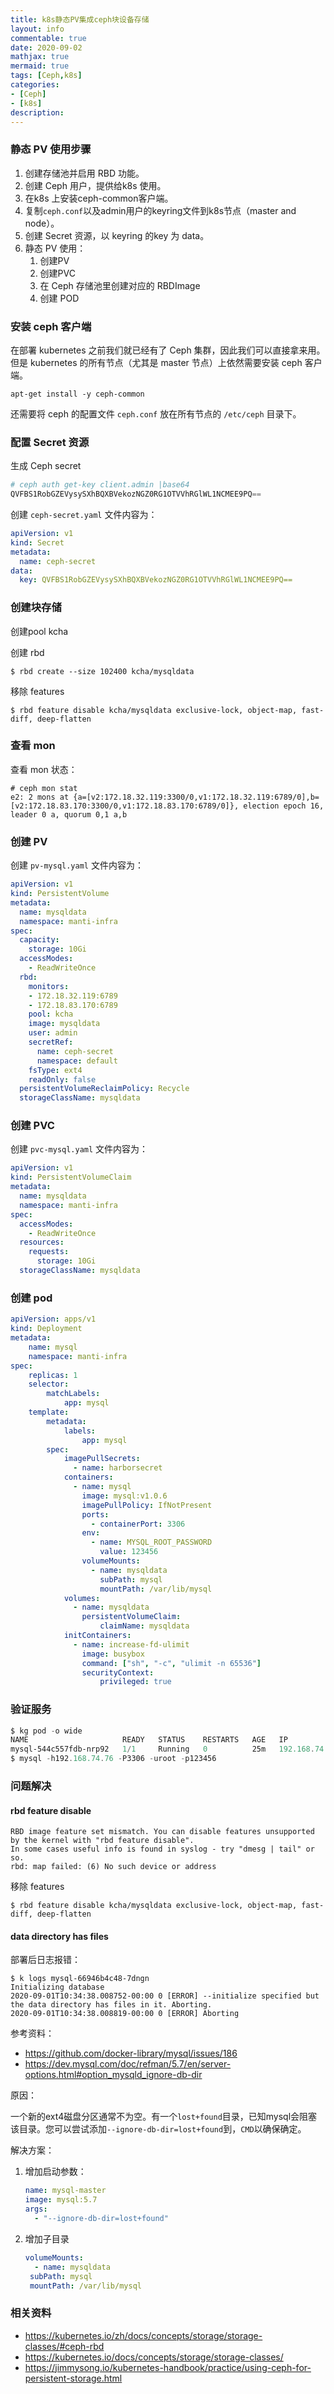 ```yaml
---
title: k8s静态PV集成ceph块设备存储
layout: info
commentable: true
date: 2020-09-02
mathjax: true
mermaid: true
tags: [Ceph,k8s]
categories: 
- [Ceph]
- [k8s]
description: 
---
```


### 静态 PV 使用步骤

1. 创建存储池并启用 RBD 功能。
2. 创建 Ceph 用户，提供给k8s 使用。
3. 在k8s 上安装ceph-common客户端。
4. 复制`ceph.conf`以及admin用户的keyring文件到k8s节点（master and node）。
5. 创建 Secret 资源，以 keyring 的key 为 data。
6. 静态 PV 使用：
   1. 创建PV
   2. 创建PVC
   3. 在 Ceph 存储池里创建对应的 RBDImage
   4. 创建 POD

<!--more-->

### 安装 ceph 客户端

在部署 kubernetes 之前我们就已经有了 Ceph 集群，因此我们可以直接拿来用。但是 kubernetes 的所有节点（尤其是 master 节点）上依然需要安装 ceph 客户端。

```
apt-get install -y ceph-common
```

还需要将 ceph 的配置文件 `ceph.conf` 放在所有节点的 `/etc/ceph` 目录下。

### 配置 Secret 资源

生成 Ceph secret

```powershell
# ceph auth get-key client.admin |base64
QVFBS1RobGZEVysySXhBQXBVekozNGZ0RG1OTVVhRGlWL1NCMEE9PQ==
```

创建 `ceph-secret.yaml` 文件内容为：

```yml
apiVersion: v1
kind: Secret
metadata:
  name: ceph-secret
data:
  key: QVFBS1RobGZEVysySXhBQXBVekozNGZ0RG1OTVVhRGlWL1NCMEE9PQ==
```

### 创建块存储

创建pool kcha

创建 rbd

```shell
$ rbd create --size 102400 kcha/mysqldata
```

移除 features

```shell
$ rbd feature disable kcha/mysqldata exclusive-lock, object-map, fast-diff, deep-flatten
```

### 查看 mon

查看 mon 状态：

```
# ceph mon stat
e2: 2 mons at {a=[v2:172.18.32.119:3300/0,v1:172.18.32.119:6789/0],b=[v2:172.18.83.170:3300/0,v1:172.18.83.170:6789/0]}, election epoch 16, leader 0 a, quorum 0,1 a,b
```

### 创建 PV

创建 `pv-mysql.yaml` 文件内容为：

```yml
apiVersion: v1
kind: PersistentVolume
metadata:
  name: mysqldata
  namespace: manti-infra
spec:
  capacity:
    storage: 10Gi
  accessModes:
    - ReadWriteOnce
  rbd:
    monitors:
    - 172.18.32.119:6789
    - 172.18.83.170:6789
    pool: kcha
    image: mysqldata
    user: admin
    secretRef:
      name: ceph-secret
      namespace: default
    fsType: ext4
    readOnly: false
  persistentVolumeReclaimPolicy: Recycle
  storageClassName: mysqldata
```

### 创建 PVC

创建 `pvc-mysql.yaml` 文件内容为：

```yml
apiVersion: v1
kind: PersistentVolumeClaim
metadata:
  name: mysqldata
  namespace: manti-infra
spec:
  accessModes:
    - ReadWriteOnce
  resources:
    requests:
      storage: 10Gi
  storageClassName: mysqldata
```

### 创建 pod

```yml
apiVersion: apps/v1
kind: Deployment
metadata:
    name: mysql
    namespace: manti-infra
spec:
    replicas: 1
    selector:
        matchLabels:
            app: mysql
    template:
        metadata:
            labels:
                app: mysql
        spec:
            imagePullSecrets:
              - name: harborsecret
            containers:
              - name: mysql
                image: mysql:v1.0.6
                imagePullPolicy: IfNotPresent
                ports:
                  - containerPort: 3306
                env:
                  - name: MYSQL_ROOT_PASSWORD
                    value: 123456
                volumeMounts:
                  - name: mysqldata
                    subPath: mysql
                    mountPath: /var/lib/mysql
            volumes:
              - name: mysqldata
                persistentVolumeClaim:
                    claimName: mysqldata
            initContainers:
              - name: increase-fd-ulimit
                image: busybox
                command: ["sh", "-c", "ulimit -n 65536"]
                securityContext:
                    privileged: true
```

### 验证服务

```powershell
$ kg pod -o wide
NAME                     READY   STATUS    RESTARTS   AGE   IP              
mysql-544c557fdb-nrp92   1/1     Running   0          25m   192.168.74.76   
$ mysql -h192.168.74.76 -P3306 -uroot -p123456
```

### 问题解决

#### rbd feature disable

```
RBD image feature set mismatch. You can disable features unsupported by the kernel with "rbd feature disable".
In some cases useful info is found in syslog - try "dmesg | tail" or so.
rbd: map failed: (6) No such device or address
```

移除 features

```shell
$ rbd feature disable kcha/mysqldata exclusive-lock, object-map, fast-diff, deep-flatten
```

#### data directory has files

部署后日志报错：

```shell
$ k logs mysql-66946b4c48-7dngn
Initializing database
2020-09-01T10:34:38.008752-00:00 0 [ERROR] --initialize specified but the data directory has files in it. Aborting.
2020-09-01T10:34:38.008819-00:00 0 [ERROR] Aborting
```

参考资料：

- https://github.com/docker-library/mysql/issues/186
- https://dev.mysql.com/doc/refman/5.7/en/server-options.html#option_mysqld_ignore-db-dir

原因：

一个新的ext4磁盘分区通常不为空。有一个`lost+found`目录，已知mysql会阻塞该目录。您可以尝试添加`--ignore-db-dir=lost+found`到，`CMD`以确保确定。

解决方案：

1. 增加启动参数：

   ```yaml
   name: mysql-master
   image: mysql:5.7
   args:
     - "--ignore-db-dir=lost+found"
   ```

2. 增加子目录

   ```yaml
   volumeMounts:
     - name: mysqldata
   	subPath: mysql
   	mountPath: /var/lib/mysql
   ```

### 相关资料

- https://kubernetes.io/zh/docs/concepts/storage/storage-classes/#ceph-rbd
- https://kubernetes.io/docs/concepts/storage/storage-classes/
- https://jimmysong.io/kubernetes-handbook/practice/using-ceph-for-persistent-storage.html